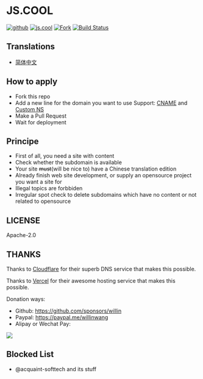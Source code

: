 # JS.COOL

[![github](https://img.shields.io/github/followers/willin.svg?style=social&label=Followers)](https://github.com/willin) [![js.cool](https://img.shields.io/badge/js.cool-+-6699ff)](https://js.cool) [![Fork](https://img.shields.io/github/contributors/js-cool/js.cool)](https://github.com/js-cool/js.cool/fork) [![Build Status](https://travis-ci.org/js-cool/js.cool.svg?branch=master)](https://travis-ci.org/js-cool/js.cool)

## Translations

- [简体中文](https://github.com/js-cool/js.cool/blob/master/README.md)

## How to apply

- Fork this repo
- Add a new line for the domain you want to use
  Support: [CNAME](https://github.com/js-cool/js.cool/blob/master/main/active_cname.js) and [Custom NS](https://github.com/js-cool/js.cool/blob/master/main/active_ns.js)
- Make a Pull Request
- Wait for deployment

## Principe

- First of all, you need a site with content
- Check whether the subdomain is available
- Your site ~~must~~(will be nice to) have a Chinese translation edition
- Already finish web site development, or supply an opensource project you want a site for
- Illegal topics are forbbiden
- Irregular spot check to delete subdomains which have no content or not related to opensource

## LICENSE

Apache-2.0

## THANKS

Thanks to [Cloudflare](https://www.cloudflare.com/) for their superb DNS service that makes this possible.

Thanks to [Vercel](https://vercel.com/) for their awesome hosting service that makes this possible.

Donation ways:

- Github: <https://github.com/sponsors/willin>
- Paypal: <https://paypal.me/willinwang>
- Alipay or Wechat Pay:

![](https://user-images.githubusercontent.com/1890238/89126156-0f3eeb80-d516-11ea-9046-5a3a5d59b86b.png)

## Blocked List

- @acquaint-softtech and its stuff

